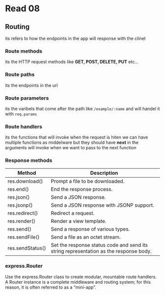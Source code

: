 # Read 08

## Routing

its refers to how the endpoints in the app will response with the clinet

### Route methods

its the HTTP request methods like **GET, POST, DELETE, PUT** etc...

### Route paths

its the endpoints in the url

### Route parameters

its the varibels that come after the path like `/example/:name` and will handel it with `req.params`

### Route handlers

its the functions that will invoke when the request is hiten we can have multiple functions as middelware but they should have **next** in the arguments will invoke when we want to pass to the next function

### Response methods

| Method           | Description                                                                           |
| ---------------- | ------------------------------------------------------------------------------------- |
| res.download()   | Prompt a file to be downloaded.                                                       |
| res.end()        | End the response process.                                                             |
| res.json()       | Send a JSON response.                                                                 |
| res.jsonp()      | Send a JSON response with JSONP support.                                              |
| res.redirect()   | Redirect a request.                                                                   |
| res.render()     | Render a view template.                                                               |
| res.send()       | Send a response of various types.                                                     |
| res.sendFile()   | Send a file as an octet stream.                                                       |
| res.sendStatus() | Set the response status code and send its string representation as the response body. |


### express.Router

Use the express.Router class to create modular, mountable route handlers. A Router instance is a complete middleware and routing system; for this reason, it is often referred to as a “mini-app”.

